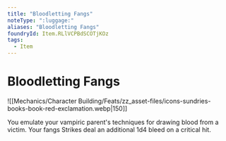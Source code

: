 ```yaml
---
title: "Bloodletting Fangs"
noteType: ":luggage:"
aliases: "Bloodletting Fangs"
foundryId: Item.RLlVCPBdSCOTjKOz
tags:
  - Item
---
```


# Bloodletting Fangs
![[Mechanics/Character Building/Feats/zz_asset-files/icons-sundries-books-book-red-exclamation.webp|150]]

You emulate your vampiric parent's techniques for drawing blood from a victim. Your fangs Strikes deal an additional 1d4 bleed on a critical hit.
